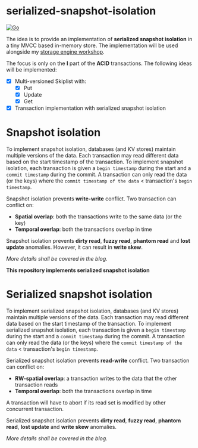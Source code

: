 # serialized-snapshot-isolation
[![Go](https://github.com/SarthakMakhija/serialized-snapshot-isolation/actions/workflows/build.yml/badge.svg)](https://github.com/SarthakMakhija/serialized-snapshot-isolation/actions/workflows/build.yml)

The idea is to provide an implementation of **serialized snapshot isolation** in a tiny MVCC based in-memory store.
The implementation will be used alongside my [storage engine workshop](https://github.com/SarthakMakhija/storage-engine-workshop-template).

The focus is only on the **I** part of the **ACID** transactions. The following ideas will be implemented:
- [X] Multi-versioned Skiplist with:
  - [X] Put
  - [X] Update
  - [X] Get
- [X] Transaction implementation with serialized snapshot isolation

# Snapshot isolation
To implement snapshot isolation, databases (and KV stores) maintain multiple versions of the data. Each
transaction may read different data based on the start timestamp of the transaction. To implement snapshot isolation, each
transaction is given a `begin timestamp` during the start and a `commit timestamp` during the commit. A transaction can
only read the data (or the keys) where the `commit timestamp of the data` < transaction's `begin timestamp`.

Snapshot isolation prevents **write-write** conflict. Two transaction can conflict on:
- **Spatial overlap**: both the transactions write to the same data (or the key)
- **Temporal overlap**: both the transactions overlap in time

Snapshot isolation prevents **dirty read**, **fuzzy read**, **phantom read** and **lost update** anomalies. 
However, it can result in **write skew**. 

*More details shall be covered in the blog.*

**This repository implements serialized snapshot isolation**

# Serialized snapshot isolation
To implement serialized snapshot isolation, databases (and KV stores) maintain multiple versions of the data. Each
transaction may read different data based on the start timestamp of the transaction. To implement serialized snapshot isolation, each
transaction is given a `begin timestamp` during the start and a `commit timestamp` during the commit. A transaction can
only read the data (or the keys) where the `commit timestamp of the data` < transaction's `begin timestamp`.

Serialized snapshot isolation prevents **read-write** conflict. Two transaction can conflict on:
- **RW-spatial overlap**: a transaction writes to the data that the other transaction reads
- **Temporal overlap**: both the transactions overlap in time

A transaction will have to abort if its read set is modified by other concurrent transaction.

Serialized snapshot isolation prevents **dirty read**, **fuzzy read**, **phantom read**, **lost update** and **write skew** anomalies.

*More details shall be covered in the blog.*